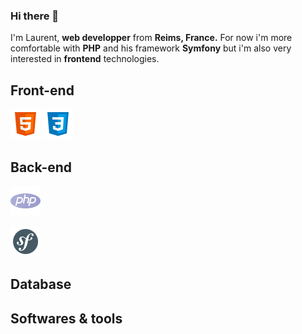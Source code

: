 ### Hi there 👋

I'm Laurent, **web developper** from **Reims, France.** For now i'm more comfortable with **PHP** and his framework **Symfony** but i'm also very interested in **frontend** technologies.

## Front-end
![HTML5](https://github.com/Laurent-Finana/Laurent-Finana/blob/main/img/icons8-html-48.png)
![CSS3](https://github.com/Laurent-Finana/Laurent-Finana/blob/main/img/icons8-css-48.png)

## Back-end

![PHP](https://github.com/Laurent-Finana/Laurent-Finana/blob/main/img/icons8-php-48.png)

![Symfony](https://github.com/Laurent-Finana/Laurent-Finana/blob/main/img/icons8-symfony-48.png)

## Database
## Softwares & tools
